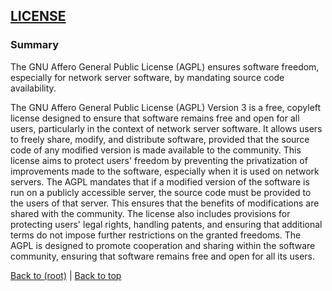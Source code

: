 ## [LICENSE](LICENSE)

### Summary
The GNU Affero General Public License (AGPL) ensures software freedom, especially for network server software, by mandating source code availability.

The GNU Affero General Public License (AGPL) Version 3 is a free, copyleft license designed to ensure that software remains free and open for all users, particularly in the context of network server software. It allows users to freely share, modify, and distribute software, provided that the source code of any modified version is made available to the community. This license aims to protect users' freedom by preventing the privatization of improvements made to the software, especially when it is used on network servers. The AGPL mandates that if a modified version of the software is run on a publicly accessible server, the source code must be provided to the users of that server. This ensures that the benefits of modifications are shared with the community. The license also includes provisions for protecting users' legal rights, handling patents, and ensuring that additional terms do not impose further restrictions on the granted freedoms. The AGPL is designed to promote cooperation and sharing within the software community, ensuring that software remains free and open for all its users.

[Back to (root)](#root) | [Back to top](#table-of-contents)
